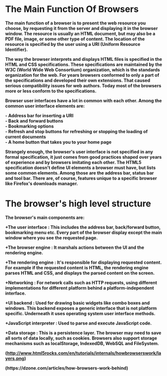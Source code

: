 <html>
<head>
<title>HOW BROWSERS WORK</title>
<h1><b>The Main Function Of Browsers</h1>

<p>The main function of a browser is to present the web resource you choose, by requesting it from the server and displaying it in the browser window. The resource is usually an HTML document, but may also be a PDF file, image, or some other type of content. The location of the resource is specified by the user using a URI (Uniform Resource Identifier).</p>

<p>The way the browser interprets and displays HTML files is specified in the HTML and CSS specifications. These specifications are maintained by the W3C (World Wide Web Consortium) organization, which is the standards organization for the web. For years browsers conformed to only a part of the specifications and developed their own extensions. That caused serious compatibility issues for web authors. Today most of the browsers more or less conform to the specifications.</p>

<p>Browser user interfaces have a lot in common with each other. Among the common user interface elements are:</p>

<p>- Address bar for inserting a URI<br />
- Back and forward buttons<br />
- Bookmarking options<br />
- Refresh and stop buttons for refreshing or stopping the loading of current documents<br />
- A home button that takes you to your home page<br /></p>

<p>Strangely enough, the browser's user interface is not specified in any formal specification, it just comes from good practices shaped over years of experience and by browsers imitating each other. The HTML5 specification doesn't define UI elements a browser must have, but lists some common elements. Among those are the address bar, status bar and tool bar. There are, of course, features unique to a specific browser like Firefox's downloads manager.</p>

<h1>The browser's high level structure</h2>

<p>The browser's <b>main</b> components are:</p>

<p><b>+The user interface</b> : This includes the address bar, back/forward button, bookmarking menu etc. Every part of the browser display except the main window where you see the requested page.</p>

<p><b>+The browser engine</b> : It marshals actions between the UI and the rendering engine.</p>

<p><b>+The rendering engine</b> : It's responsible for displaying requested content. For example if the requested content is HTML, the rendering engine parses HTML and CSS, and displays the parsed content on the screen.</p>

<p><b>+Networking</b> : For network calls such as HTTP requests, using different implementations for different platform behind a platform-independent interface.</p>

<p><b>+UI backend</b> : Used for drawing basic widgets like combo boxes and windows. This backend exposes a generic interface that is not platform specific. Underneath it uses operating system user interface methods.</p>

<p><b>+JavaScript interpreter</b> : Used to parse and execute JavaScript code.</p>

<p><b>+Data storage</b> : This is a persistence layer. The browser may need to save all sorts of data locally, such as cookies. Browsers also support storage mechanisms such as localStorage, IndexedDB, WebSQL and FileSystem.</p>

(http://www.html5rocks.com/en/tutorials/internals/howbrowserswork/layers.png)

<p>(https://dzone.com/articles/how-browsers-work-behind)</p>
